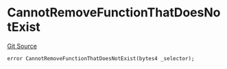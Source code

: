 # CannotRemoveFunctionThatDoesNotExist
[Git Source](https://github.com/thrackle-io/Tron/blob/afc52571532b132ea1dea91ad1d1f1af07381e8a/src/economic/ruleProcessor/application/ApplicationRuleProcessorDiamondLib.sol)


```solidity
error CannotRemoveFunctionThatDoesNotExist(bytes4 _selector);
```

